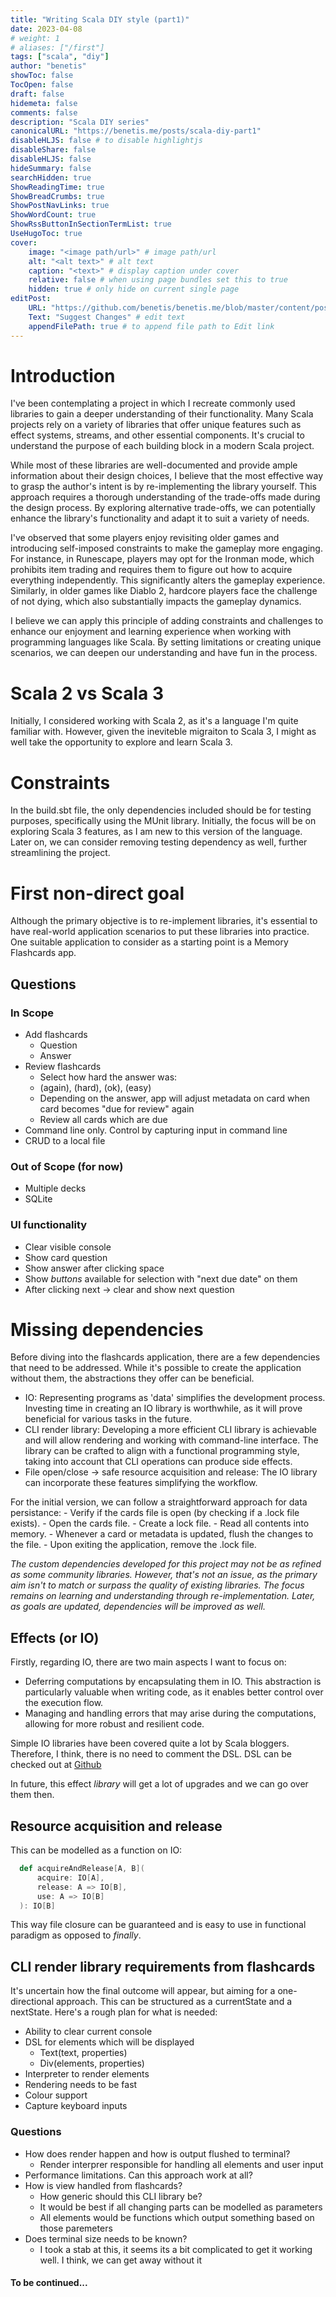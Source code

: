 ```yaml
---
title: "Writing Scala DIY style (part1)"
date: 2023-04-08
# weight: 1
# aliases: ["/first"]
tags: ["scala", "diy"]
author: "benetis"
showToc: false
TocOpen: false
draft: false
hidemeta: false
comments: false
description: "Scala DIY series"
canonicalURL: "https://benetis.me/posts/scala-diy-part1"
disableHLJS: false # to disable highlightjs
disableShare: false
disableHLJS: false
hideSummary: false
searchHidden: true
ShowReadingTime: true
ShowBreadCrumbs: true
ShowPostNavLinks: true
ShowWordCount: true
ShowRssButtonInSectionTermList: true
UseHugoToc: true
cover:
    image: "<image path/url>" # image path/url
    alt: "<alt text>" # alt text
    caption: "<text>" # display caption under cover
    relative: false # when using page bundles set this to true
    hidden: true # only hide on current single page
editPost:
    URL: "https://github.com/benetis/benetis.me/blob/master/content/posts/scala-diy-part1.md"
    Text: "Suggest Changes" # edit text
    appendFilePath: true # to append file path to Edit link
---
```


# Introduction

I've been contemplating a project in which I recreate commonly used libraries to gain a deeper understanding of their functionality. Many Scala projects rely on a variety of libraries that offer unique features such as effect systems, streams, and other essential components. It's crucial to understand the purpose of each building block in a modern Scala project.

While most of these libraries are well-documented and provide ample information about their design choices, I believe that the most effective way to grasp the author's intent is by re-implementing the library yourself. This approach requires a thorough understanding of the trade-offs made during the design process. By exploring alternative trade-offs, we can potentially enhance the library's functionality and adapt it to suit a variety of needs.

I've observed that some players enjoy revisiting older games and introducing self-imposed constraints to make the gameplay more engaging. For instance, in Runescape, players may opt for the Ironman mode, which prohibits item trading and requires them to figure out how to acquire everything independently. This significantly alters the gameplay experience. Similarly, in older games like Diablo 2, hardcore players face the challenge of not dying, which also substantially impacts the gameplay dynamics.

I believe we can apply this principle of adding constraints and challenges to enhance our enjoyment and learning experience when working with programming languages like Scala. By setting limitations or creating unique scenarios, we can deepen our understanding and have fun in the process.

# Scala 2 vs Scala 3

Initially, I considered working with Scala 2, as it's a language I'm quite familiar with. However, given the ineviteble migraiton to Scala 3, I might as well take the opportunity to explore and learn Scala 3.

# Constraints

In the build.sbt file, the only dependencies included should be for testing purposes, specifically using the MUnit library.
Initially, the focus will be on exploring Scala 3 features, as I am new to this version of the language. Later on, we can consider removing testing dependency as well, further streamlining the project.

# First non-direct goal

Although the primary objective is to re-implement libraries, it's essential to have real-world application scenarios to put these libraries into practice. One suitable application to consider as a starting point is a Memory Flashcards app.

## Questions
### In Scope
- Add flashcards
    - Question
    - Answer
- Review flashcards
    - Select how hard the answer was:
    - (again), (hard), (ok), (easy)
    - Depending on the answer, app will adjust metadata on card when card becomes "due for review" again
    - Review all cards which are due 
- Command line only. Control by capturing input in command line
- CRUD to a local file
### Out of Scope (for now)
- Multiple decks
- SQLite

### UI functionality
- Clear visible console
- Show card question
- Show answer after clicking space
- Show _buttons_ available for selection with "next due date" on them
- After clicking next -> clear and show next question

# Missing dependencies

Before diving into the flashcards application, there are a few dependencies that need to be addressed. While it's possible to create the application without them, the abstractions they offer can be beneficial.


- IO: Representing programs as 'data' simplifies the development process. Investing time in creating an IO library is worthwhile, as it will prove beneficial for various tasks in the future.
- CLI render library: Developing a more efficient CLI library is achievable and will allow rendering and working with command-line interface. The library can be crafted to align with a functional programming style, taking into account that CLI operations can produce side effects.
- File open/close -> safe resource acquisition and release: The IO library can incorporate these features simplifying the workflow.

For the initial version, we can follow a straightforward approach for data persistance:
    - Verify if the cards file is open (by checking if a .lock file exists).
    - Open the cards file.
    - Create a lock file.
    - Read all contents into memory.
    - Whenever a card or metadata is updated, flush the changes to the file.
    - Upon exiting the application, remove the .lock file.

_The custom dependencies developed for this project may not be as refined as some community libraries. However, that's not an issue, as the primary aim isn't to match or surpass the quality of existing libraries. The focus remains on learning and understanding through re-implementation. Later, as goals are updated, dependencies will be improved as well._

## Effects (or IO)

Firstly, regarding IO, there are two main aspects I want to focus on:
- Deferring computations by encapsulating them in IO. This abstraction is particularly valuable when writing code, as it enables better control over the execution flow.
- Managing and handling errors that may arise during the computations, allowing for more robust and resilient code.

Simple IO libraries have been covered quite a lot by Scala bloggers. Therefore, I think, there is no need to comment the DSL. DSL can be checked out at [Github](https://github.com/benetis/didactic-computing-machine/blob/master/software-and-math-exercises/scala3-diy/src/main/scala/io/IO.scala)

In future, this effect _library_ will get a lot of upgrades and we can go over them then.

## Resource acquisition and release

This can be modelled as a function on IO:

```scala
  def acquireAndRelease[A, B](
      acquire: IO[A],
      release: A => IO[B],
      use: A => IO[B]
  ): IO[B]
```

This way file closure can be guaranteed and is easy to use in functional paradigm as opposed to _finally_.

## CLI render library requirements from flashcards

It's uncertain how the final outcome will appear, but aiming for a one-directional approach. This can be structured as a currentState and a nextState. Here's a rough plan for what is needed:
- Ability to clear current console
- DSL for elements which will be displayed
    - Text(text, properties)
    - Div(elements, properties)
- Interpreter to render elements
- Rendering needs to be fast
- Colour support
- Capture keyboard inputs

### Questions
- How does render happen and how is output flushed to terminal?
    - Render interprer responsible for handling all elements and user input
- Performance limitations. Can this approach work at all?
- How is view handled from flashcards?
    - How generic should this CLI library be?
    - It would be best if all changing parts can be modelled as parameters
    - All elements would be functions which output something based on those paremeters
- Does terminal size needs to be known?
    - I took a stab at this, it seems its a bit complicated to get it working well. I think, we can get away without it
    
#### To be continued...



